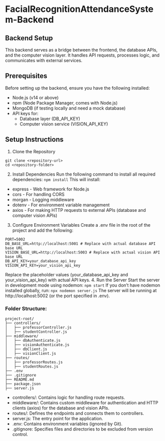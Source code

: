 # FacialRecognitionAttendanceSystem-Backend

## Backend Setup
This backend serves as a bridge between the frontend, the database APIs, and the computer vision layer. It handles API requests, processes logic, and communicates with external services.

## Prerequisites
Before setting up the backend, ensure you have the following installed:
- Node.js (v14 or above)
- npm (Node Package Manager, comes with Node.js)
- MongoDB (if testing locally and need a mock database)
- API keys for:
    - Database layer (DB_API_KEY)
    - Computer vision service (VISION_API_KEY)

## Setup Instructions
1. Clone the Repository
```
git clone <repository-url>
cd <repository-folder>
```
2. Install Dependencies
Run the following command to install all required dependencies:
`npm install`
This will install:
- express - Web framework for Node.js
- cors - For handling CORS
- morgan - Logging middleware
- dotenv - For environment variable management
- axios - For making HTTP requests to external APIs (database and computer vision APIs)
3. Configure Environment Variables
Create a .env file in the root of the project and add the following:
```
PORT=5002
DB_BASE_URL=http://localhost:5001 # Replace with actual database API base URL
VISION_BASE_URL=http://localhost:5003 # Replace with actual vision API base URL
DB_API_KEY=your_database_api_key
VISION_API_KEY=your_vision_api_key
```
Replace the placeholder values (your_database_api_key and your_vision_api_key) with actual API keys.
4. Run the Server
Start the server in development mode using nodemon:
`npm start`
If you don’t have nodemon installed globally, run:
`npx nodemon server.js`
The server will be running at http://localhost:5002 (or the port specified in .env).

### Folder Structure:
```
project-root/
├── controllers/
│   ├── professorController.js
│   ├── studentController.js
├── middleware/
│   ├── dbAuthenticate.js
│   ├── visionAuthenticate.js
│   ├── dbClient.js
│   ├── visionClient.js
├── routes/
│   ├── professorRoutes.js
│   ├── studentRoutes.js
├── .env
├── .gitignore
├── README.md
├── package.json
├── server.js
```

- controllers/: Contains logic for handling route requests.
- middleware/: Contains custom middleware for authentication and HTTP clients (axios) for the database and vision APIs.
- routes/: Defines the endpoints and connects them to controllers.
- server.js: The entry point for the application.
- .env: Contains environment variables (ignored by Git).
- .gitignore: Specifies files and directories to be excluded from version control.
